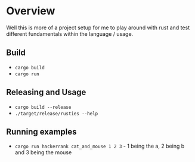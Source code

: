 
# Overview

Well this is more of a project setup for me to play around with rust and test different fundamentals within the language / usage.

## Build

* `cargo build`
* `cargo run`

## Releasing and Usage

* `cargo build --release`
* `./target/release/rusties --help`

## Running examples

*   `cargo run hackerrank cat_and_mouse 1 2 3` - 1 being the a, 2 being b and 3 being the mouse 